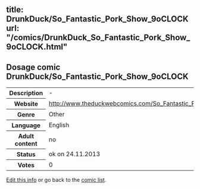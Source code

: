 title: DrunkDuck/So_Fantastic_Pork_Show_9oCLOCK
url: "/comics/DrunkDuck_So_Fantastic_Pork_Show_9oCLOCK.html"
---
Dosage comic DrunkDuck/So_Fantastic_Pork_Show_9oCLOCK
-----------------------------------------

<p id="msg"></p>
<script type="text/javascript">
if (window.location.search === '?edit_info_mail=sent_ok') {
  var elem = document.getElementById("msg");
  elem.innerHTML = 'Edited information sucessfully sent for review, which is usually done daily. Thanks!';
  elem.className = 'ok';
}
</script>
<table class="comicinfo">
<tr>
<th>Description</th><td>-</td>
</tr>
<tr>
<th>Website</th><td><a href="http://www.theduckwebcomics.com/So_Fantastic_Pork_Show_9oCLOCK/">http://www.theduckwebcomics.com/So_Fantastic_Pork_Show_9oCLOCK/</a></td>
</tr>
<tr>
<th>Genre</th><td>Other</td>
</tr>
<tr>
<th>Language</th><td>English</td>
</tr>
<tr>
<th>Adult content</th><td>no</td>
</tr>
<tr>
<th>Status</th><td>ok on 24.11.2013</td>
</tr>
<tr>
<th>Votes</th><td>0</td>
</tr>
</table>

[Edit this info](DrunkDuck_So_Fantastic_Pork_Show_9oCLOCK_edit.html) or go back to the [comic list](../comic-index.html).
